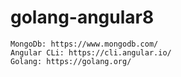 # golang-angular8
```
MongoDb: https://www.mongodb.com/
Angular CLi: https://cli.angular.io/
Golang: https://golang.org/
 ```
